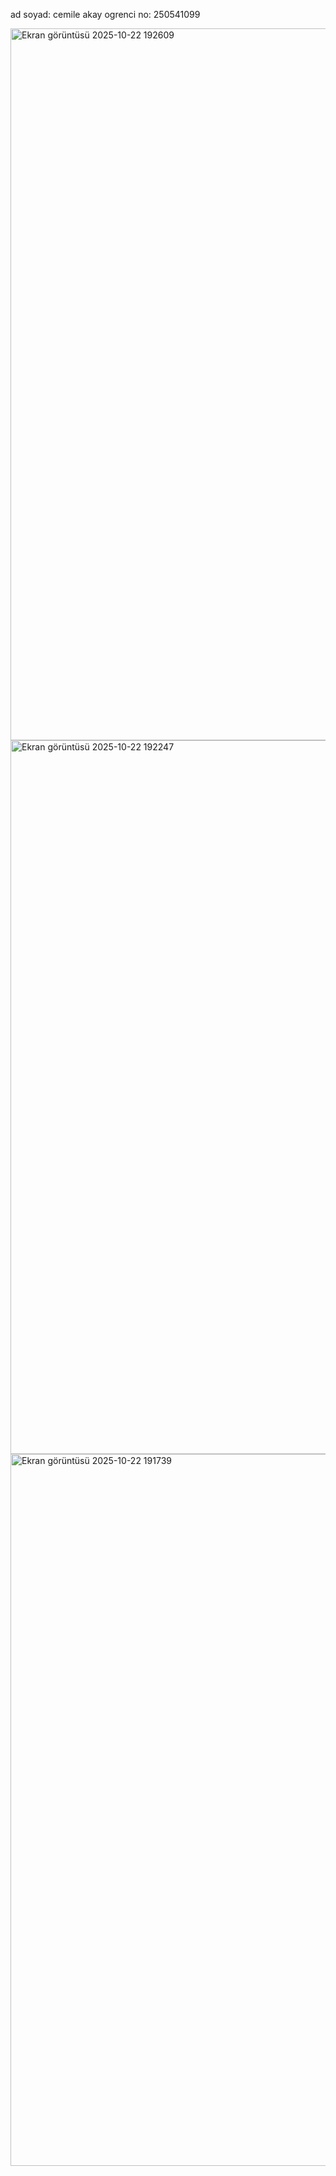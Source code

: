 ad soyad: cemile akay
ogrenci no: 250541099

<img width="1909" height="1139" alt="Ekran görüntüsü 2025-10-22 192609" src="https://github.com/user-attachments/assets/2a0472c1-1d07-4c10-abfd-3d375db31e21" />
<img width="1915" height="1142" alt="Ekran görüntüsü 2025-10-22 192247" src="https://github.com/user-attachments/assets/d1ce90ce-6ad0-4505-a979-f991ef336fa3" />
<img width="1919" height="1139" alt="Ekran görüntüsü 2025-10-22 191739" src="https://github.com/user-attachments/assets/cd79708a-3826-4d11-8d79-d6de5a5b0066" />
